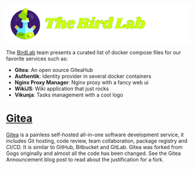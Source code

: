 ![TheBirdLab](docs/imgs/thebirdlab_banner.png)

The [BirdLab](https://github.com/TheBirdLab) team presents a curated list of docker compose files for our favorite services such as:

- **Gitea**: An open source GiteaHub
- **Authentik**: Identity provider in several docker containers
- **Nginx Proxy Manager**: Nginx proxy with a fancy web ui
- **WikiJS**: Wiki application that just rocks
- **Vikunja**: Tasks management with a cool logo

# [Gitea](stacks/gitea/README.md)

[Gitea](https://docs.gitea.com/) is a painless self-hosted all-in-one software development service, it includes Git hosting, code review, team collaboration, package registry and CI/CD. It is similar to GitHub, Bitbucket and GitLab. Gitea was forked from Gogs originally and almost all the code has been changed. See the Gitea Announcement blog post to read about the justification for a fork.
